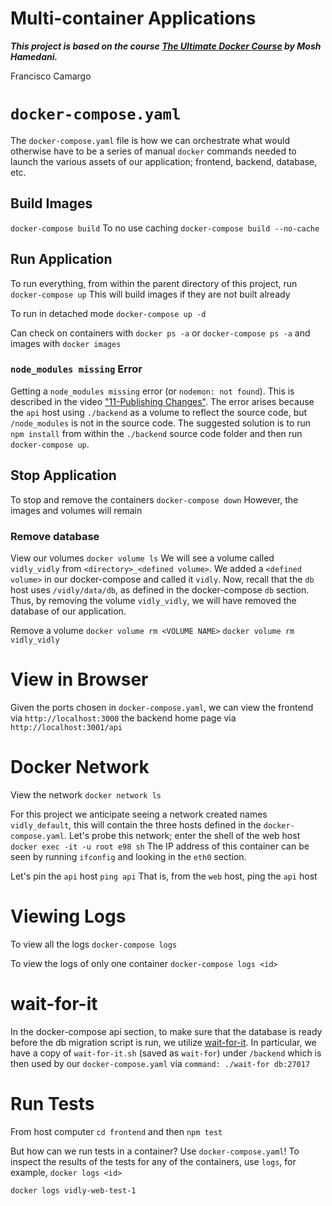 Multi-container Applications
====================

***This project is based on the course [The Ultimate Docker Course](https://codewithmosh.com/p/the-ultimate-docker-course) by Mosh Hamedani.***

Francisco Camargo

# `docker-compose.yaml`
The `docker-compose.yaml` file is how we can orchestrate what would otherwise have to be a series of manual `docker` commands needed to launch the various assets of our application; frontend, backend, database, etc.

## Build Images
`docker-compose build`
To no use caching
`docker-compose build --no-cache`

## Run Application
To run everything, from within the parent directory of this project, run
`docker-compose up`
This will build images if they are not built already

To run in detached mode
`docker-compose up -d`

Can check on containers with
`docker ps -a`
or
`docker-compose ps -a`
and images with
`docker images`

### `node_modules missing` Error
Getting a `node_modules missing` error (or `nodemon: not found`). This is described in the video ["11-Publishing Changes"](https://members.codewithmosh.com/courses/the-ultimate-docker-course-1/lectures/31450211). The error arises because the `api` host using `./backend` as a volume to reflect the source code, but `/node_modules` is not in the source code. The suggested solution is to run `npm install` from within the `./backend` source code folder and then run `docker-compose up`. 

## Stop Application
To stop and remove the containers
`docker-compose down`
However, the images and volumes will remain

### Remove database
View our volumes
`docker volume ls`
We will see a volume called `vidly_vidly` from `<directory>_<defined volume>`. We added a `<defined volume>` in our docker-compose and called it `vidly`. Now, recall that the `db` host uses `/vidly/data/db`, as defined in the docker-compose `db` section. Thus, by removing the volume `vidly_vidly`, we will have removed the database of our application.

Remove a volume
`docker volume rm <VOLUME NAME>`
`docker volume rm vidly_vidly`

# View in Browser
Given the ports chosen in `docker-compose.yaml`, we can view the frontend via
`http://localhost:3000`
the backend home page via
`http://localhost:3001/api`

# Docker Network
View the network
`docker network ls`

For this project we anticipate seeing a network created names `vidly_default`, this will contain the three hosts defined in the `docker-compose.yaml`. Let's probe this network; enter the shell of the web host
`docker exec -it -u root e98 sh`
The IP address of this container can be seen by running
`ifconfig`
and looking in the `eth0` section.

Let's pin the `api` host
`ping api`
That is, from the `web` host, ping the `api` host

# Viewing Logs
To view all the logs
`docker-compose logs`

To view the logs of only one container
`docker-compose logs <id>`

# wait-for-it
In the docker-compose api section, to make sure that the database is ready before the db migration script is run, we utilize [wait-for-it](https://github.com/vishnubob/wait-for-it/). In particular, we have a copy of `wait-for-it.sh` (saved as `wait-for`) under `/backend` which is then used by our `docker-compose.yaml` via `command: ./wait-for db:27017`

# Run Tests
From host computer
`cd frontend` and then
`npm test`

But how can we run tests in a container? Use `docker-compose.yaml`! To inspect the results of the tests for any of the containers, use `logs`, for example,
`docker logs <id>`

`docker logs vidly-web-test-1`